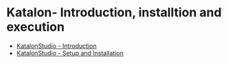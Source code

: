 # Katalon- Introduction, installtion and execution

- [KatalonStudio - Introduction](KatalonStudio-Introduction.md)
- [KatalonStudio - Setup and Installation](KatalonStudio-SetupAndInstallation.md)
